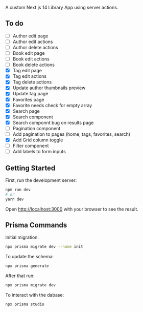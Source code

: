 A custom Next.js 14 Library App using server actions.

## To do
- [ ] Author edit page
- [ ] Author edit actions
- [ ] Author delete actions
- [ ] Book edit page
- [ ] Book edit actions
- [ ] Book delete actions
- [x] Tag edit page
- [x] Tag edit actions
- [x] Tag delete actions
- [x] Update author thumbnails preview
- [x] Update tag page
- [x] Favorites page
- [x] Favorite needs check for empty array
- [x] Search page
- [x] Search component
- [x] Search componnt bug on results page
- [ ] Pagination component
- [ ] Add pagination to pages (home, tags, favorites, search)
- [x] Add Grid column toggle
- [ ] Filter component
- [ ] Add labels to form inputs

## Getting Started

First, run the development server:

```bash
npm run dev
# or
yarn dev
```

Open [http://localhost:3000](http://localhost:3000) with your browser to see the result.

## Prisma Commands

Initial migration:
```bash
npx prisma migrate dev --name init
```

To update the schema:
```bash
npx prisma generate
```

After that run:
```bash
npx prisma migrate dev
```

To interact with the dabase:
```bash
npx prisma studio
```
